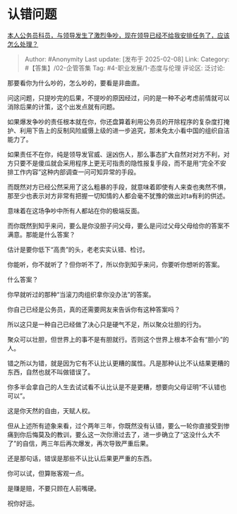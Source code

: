 # 认错问题
[本人公务员科员，与领导发生了激烈争吵，现在领导已经不给我安排任务了，应该怎么处理？](https://www.zhihu.com/question/413658424/answer/95774667403)

> Author: #Anonymity
> Last update:  [发布于 2025-02-08]
> Link:
> Category: #【答集】/02-企管答集 
> Tag: #4-职业发展/1-态度与伦理 
> 评论区:
> 泛讨论:

那要看你为什么吵的，怎么吵的，要看是非曲直。

问这问题，只提吵完的后果，不提吵的原因经过，问的是一种不必考虑前情就可以消除后果的计策，这个出发点就有问题。

如果爆发争吵的责任根本就在你，你还盘算着利用公务员的开除程序的复杂度打掩护、利用下告上的反制风险威慑上级的进一步追究，那未免太小看中国的组织自洁能力了。

如果责任不在你，纯是领导发官威、逞凶伤人，那么事态扩大自然对对方不利，对方只要不是傻瓜就会采用程序上更无可指责的隐性报复手段，而不是用“完全不安排工作内容”这种内部调查一问可知异常的手段。

而既然对方已经公然采用了这么粗暴的手段，就意味着即使有人来查也夷然不惧，那至少也表示对方非常有把握一切知情的人都会毫不犹豫的做出对ta有利的供述。

意味着在这场争吵中所有人都站在你的极端反面。

而你既然到知乎来问，要么是你没胆子问父母，要么是问过父母父母给你的答案不满意。那能是什么答案？

估计是要你低下“高贵”的头，老老实实认错、检讨。

你能听，你不就听了？但你听不了，所以你到知乎来问，你要听你想听的答案。

什么答案？

你早就听过的那种“当滚刀肉组织拿你没办法”的答案。

你自己已经是公务员，真的还需要网友来告诉你有这种答案吗？

所以这只是一种自己已经做了决心只是硬气不足，所以聚众壮胆的行为。

聚众可以壮胆，但世界上的事不是有胆就行。否则这个世界上根本不会有“胆小”的人。

错之所以为错，就是因为它有不认比认更糟的属性。凡是那种认比不认结果更糟的东西，自然也就不叫做错误了。

你多半会拿自己的人生去试试看不认比认是不是更糟，想要向父母证明“不认错也可以”。

这是你天然的自由，天赋人权。

但从上述所有迹象来看，过个两年三年，你既然没有认错，要么一轮你直接受到惨痛到你后悔莫及的教训，要么这一次你滑过去了，进一步确立了“这没什么大不了”的自信，两三年后再次爆发，再次导致严重后果。

还是那句话，错误是那些不认比认后果更严重的东西。

你可以试，但算账客观一点。

是赚是赔，不要只顾在人前嘴硬。

祝你好运。
